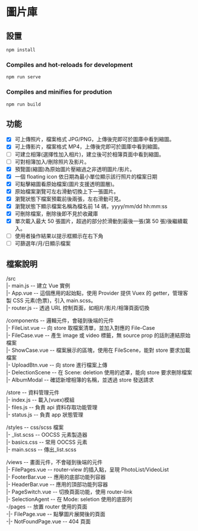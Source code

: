 # 圖片庫

## 設置

`npm install`

### Compiles and hot-reloads for development

`npm run serve`

### Compiles and minifies for prodution

`npm run build`

## 功能

- [x] 可上傳照片，檔案格式 JPG/PNG，上傳後完即可於圖庫中看到縮圖。
- [x] 可上傳影片，檔案格式 MP4，上傳後完即可於圖庫中看到縮圖。
- [ ] 可建立相簿(選擇性加入相片)，建立後可於相簿頁面中看到縮圖。
- [ ] 可對相簿加入/刪除照片及影片。
- [x] 預覽圖(縮圖)為原始圖片壓縮過之非透明圖片/影片。
- [x] 一個 floating icon 依日期為最小單位顯示該行照片的檔案日期
- [x] 可點擊縮圖看原始檔案(圖片支援透明圖層)。
- [x] 原始檔案瀏覽可左右滑動切換上下一張圖片。
- [x] 瀏覽狀態下檔案預載前後兩張，左右滑動可見。
- [x] 瀏覽狀態下顯示檔案名稱為檔名前 14 碼，yyyy/mm/dd hh:mm:ss
- [x] 可刪除檔案，刪除後即不見於收藏庫
- [x] 單次載入最大 50 張圖片，超過的部分於滑動到最後一張(第 50 張)後繼續載入。
- [ ] 使用者操作結果以提示框顯示在右下角
- [ ] 可篩選年/月/日顯示檔案

## 檔案說明

/src  
|- main.js -- 建立 Vue 實例  
|- App.vue -- 這個應用的起始點，使用 Provider 提供 Vuex 的 getter，管理客製 CSS 元素(色票)，引入 main.scss。  
|- router.js -- 透過 URL 控制頁面，如相片/影片/相簿頁面切換

/components -- 邏輯元件，會碰到後端的元件  
|- FileList.vue -- 向 store 取檔案清單，並加入對應的 File-Case  
|- FileCase.vue -- 產生 image 或 video 標籤，無 source prop 的話則連結原始檔案  
|- ShowCase.vue -- 檔案展示的區塊，使用在 FileScene，能對 store 要求加載檔案  
|- UploadBtn.vue -- 向 store 進行檔案上傳  
|- DelectionScene -- 在 Scene: deletion 使用的遮罩，能向 store 要求刪除檔案  
|- AlbumModal -- 確認新增相簿的名稱，並透過 store 發送請求

/store -- 資料管理元件  
|- index.js -- 載入(vuex)模組  
|- files.js -- 負責 api 資料存取功能管理  
|- status.js -- 負責 app 狀態管理

/styles -- css/scss 檔案  
|- \_list.scss -- OOCSS 元素製造器  
|- basics.css -- 常用 OOCSS 元素  
|- main.scss -- 傳出\_list.scss

/views -- 畫面元件，不會碰到後端的元件  
|- FilePages.vue -- router-view 的插入點，呈現 PhotoList/VideoList  
|- FooterBar.vue -- 應用的底部功能列容器  
|- HeaderBar.vue -- 應用的頂部功能列容器  
|- PageSwitch.vue -- 切換頁面功能，使用 router-link  
|- SelectionAgent -- 在 Mode: seletion 使用的底部列  
-/pages -- 放置 router 使用的頁面  
-|- FilePage.vue -- 點擊圖片展開後的頁面  
-|- NotFoundPage.vue -- 404 頁面
